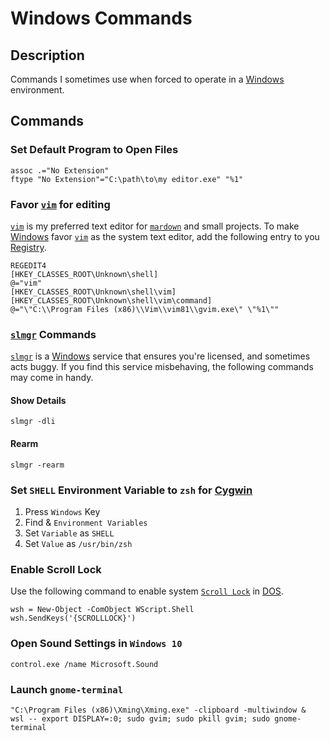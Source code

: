 # Windows Commands

## Description
Commands I sometimes use when forced to operate in a [Windows](https://en.wikipedia.org/wiki/Microsoft_Windows) environment.

## Commands

### Set Default Program to Open Files

```dos
assoc .="No Extension"
ftype "No Extension"="C:\path\to\my editor.exe" "%1"
```

### Favor [`vim`](https://www.vim.org/) for editing
[`vim`](https://www.vim.org/) is my preferred text editor for [`mardown`](https://daringfireball.net/projects/markdown/) and small projects. To make [Windows](https://en.wikipedia.org/wiki/Microsoft_Windows) favor [`vim`](https://www.vim.org/) as the system text editor, add the following entry to you [Registry](https://en.wikipedia.org/wiki/Windows_Registry).

```dos
REGEDIT4
[HKEY_CLASSES_ROOT\Unknown\shell]
@="vim"
[HKEY_CLASSES_ROOT\Unknown\shell\vim]
[HKEY_CLASSES_ROOT\Unknown\shell\vim\command]
@="\"C:\\Program Files (x86)\\Vim\\vim81\\gvim.exe\" \"%1\""
```

### [`slmgr`](https://docs.microsoft.com/en-us/windows/deployment/volume-activation/activate-using-key-management-service-vamt) Commands
[`slmgr`](https://docs.microsoft.com/en-us/windows/deployment/volume-activation/activate-using-key-management-service-vamt) is a [Windows](https://en.wikipedia.org/wiki/Microsoft_Windows) service that ensures you're licensed, and sometimes acts buggy. If you find this service misbehaving, the following commands may come in handy.

#### Show Details

```dos
slmgr -dli
```

#### Rearm

```dos
slmgr -rearm
```

### Set `SHELL` Environment Variable to `zsh` for [Cygwin](https://www.cygwin.com/)

1. Press `Windows` Key
2. Find & `Environment Variables`
3. Set `Variable` as `SHELL`
5. Set `Value` as `/usr/bin/zsh`

### Enable Scroll Lock
Use the following command to enable system [`Scroll Lock`](https://en.wikipedia.org/wiki/Scroll_Loc://en.wikipedia.org/wiki/Scroll_Lock) in [DOS](https://en.wikipedia.org/wiki/DOS).

```dos
wsh = New-Object -ComObject WScript.Shell
wsh.SendKeys('{SCROLLLOCK}')
```

### Open Sound Settings in `Windows 10`
```dos
control.exe /name Microsoft.Sound
```

### Launch `gnome-terminal`
```dos
"C:\Program Files (x86)\Xming\Xming.exe" -clipboard -multiwindow &
wsl -- export DISPLAY=:0; sudo gvim; sudo pkill gvim; sudo gnome-terminal
```

